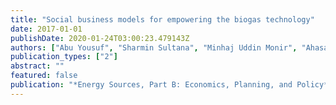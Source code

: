 ```yaml
---
title: "Social business models for empowering the biogas technology"
date: 2017-01-01
publishDate: 2020-01-24T03:00:23.479143Z
authors: ["Abu Yousuf", "Sharmin Sultana", "Minhaj Uddin Monir", "Ahasanul Karim", "Syed Radzi Bin Rahmaddulla"]
publication_types: ["2"]
abstract: ""
featured: false
publication: "*Energy Sources, Part B: Economics, Planning, and Policy*"
---
```


